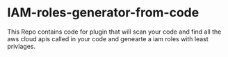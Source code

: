 # IAM-roles-generator-from-code
This Repo contains code for plugin that will scan your code and find all the aws cloud apis called in your code and genearte a iam roles with least privlages.
